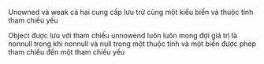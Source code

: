 
Unowned và weak   cả hai cung cấp lưu trữ cũng một kiểu biến và thuộc tính tham chiếu yếu 

Object được lưu với tham chiếu unnowend luôn luôn mong đợi giá trị là nonnull trong khi nonnull và null trong một thuộc tính và một biến được phép tham chiếu đến một tham chiếu yếu 

